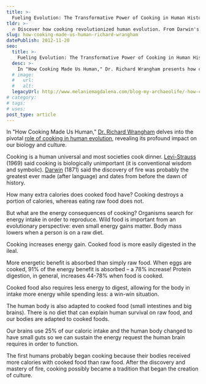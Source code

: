 ```yaml
---
title: >-
  Fueling Evolution: The Transformative Power of Cooking in Human History
tldr: >-
  🔥 Discover how cooking revolutionized human evolution. From Darwin's views on fire's significance to Levi-Strauss's take on cooking's symbolism, delve into how cooked food's energy benefits shaped our bodies and culture.
slug: how-cooking-made-us-human-richard-wrangham
datePublish: 2012-11-20
seo:
  title: >-
    Fueling Evolution: The Transformative Power of Cooking in Human History
  desc: >-
    In "How Cooking Made Us Human," Dr. Richard Wrangham presents how cooking significantly shaped human evolution, brain development, and cultural traditions.
  # image:
  #   url:
  #   alt:
  legacyUrl: http://www.melaniemagdalena.com/blog-my-archaeolife/-how-cooking-made-us-human-by-dr-richard-wrangham
# category:
# tags:
# uses:
post_type: article
---
```


In "How Cooking Made Us Human," [Dr. Richard Wrangham](https://en.wikipedia.org/wiki/Richard_Wrangham) delves into the pivotal [role of cooking in human evolution](https://www.harvardmagazine.com/2009/11/cooking-and-human-evolution), revealing its profound impact on our biology and culture.

Cooking is a human universal and most societies cook dinner. [Levi-Strauss](https://en.wikipedia.org/wiki/Claude_L%C3%A9vi-Strauss) (1969) said cooking is biologically unimportant (it is conventional wisdom and symbolic). [Darwin](https://en.wikipedia.org/wiki/Charles_Darwin) (1871) said the discovery of fire was probably the greatest ever made (after language) and dates from before the dawn of history.

How many extra calories does cooked food have? Cooking destroys a portion of calories, whereas eating raw food does not.

But what are the energy consequences of cooking? Organisms search for energy intake in order to reproduce. Wild food is important from an evolutionary perspective: even small energy gains matter. Body mass lowers when a person is on a raw diet.

Cooking increases energy gain. Cooked food is more easily digested in the ileal.

More energetic benefit is absorbed than simply raw food. When eggs are cooked, 91% of the energy benefit is absorbed – a 78% increase! Protein digestion, in general, increases 44-78% when food is cooked.

Cooked food also requires less energy to digest, allowing for the body in intake more energy while spending less: a win-win situation.

The human body is also adapted to cooked food (small intestines and big brains). There is no diet that can explain human survival on raw food, and our bodies are adapted to cooked foods.

Our brains use 25% of our caloric intake and the human body changed to have small guts so we can sustain the energy request the human brain requires in order to function.

The first humans probably began cooking because their bodies received more calories with cooked food than raw food. After the discovery and mastery of fire, cooking possibly became a tradition that began the creation of culture.
